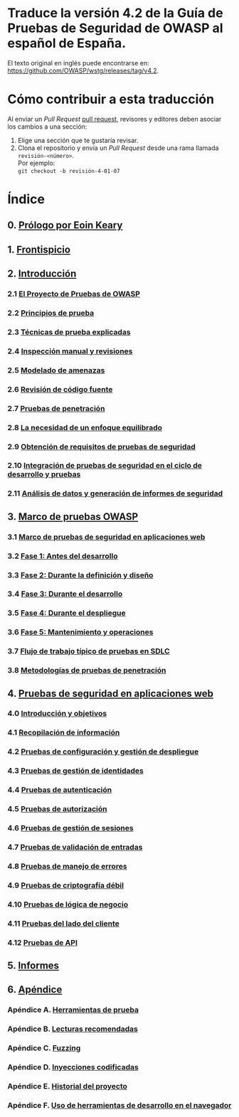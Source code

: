 # Traduce la versión 4.2 de la Guía de Pruebas de Seguridad de OWASP al español de España.
El texto original en inglés puede encontrarse en: https://github.com/OWASP/wstg/releases/tag/v4.2.

# Cómo contribuir a esta traducción

Al enviar un *Pull Request* [pull request](#how-to-submit-a-pull-request), revisores y editores deben asociar los cambios a una sección:

1. Elige una sección que te gustaría revisar.
2. Clona el repositorio y envía un *Pull Request* desde una rama llamada `revisión-<número>`.  
   Por ejemplo:  
   `git checkout -b revisión-4-01-07`

# Índice

## 0. [Prólogo por Eoin Keary](0-Prologo/README.md)

## 1. [Frontispicio](1-Frontispicio/)

## 2. [Introducción](2-Introduccion/)

### 2.1 [El Proyecto de Pruebas de OWASP](2-Introduccion/README.md#el-proyecto-de-pruebas-de-owasp)

### 2.2 [Principios de prueba](2-Introduccion/README.md#principios-de-prueba)

### 2.3 [Técnicas de prueba explicadas](2-Introduccion/README.md#tecnicas-de-prueba-explicadas)

### 2.4 [Inspección manual y revisiones](2-Introduccion/README.md#inspeccion-manual-y-revisiones)

### 2.5 [Modelado de amenazas](2-Introduccion/README.md#modelado-de-amenazas)

### 2.6 [Revisión de código fuente](2-Introduccion/README.md#revision-de-codigo-fuente)

### 2.7 [Pruebas de penetración](2-Introduccion/README.md#pruebas-de-penetracion)

### 2.8 [La necesidad de un enfoque equilibrado](2-Introduccion/README.md#la-necesidad-de-un-enfoque-equilibrado)

### 2.9 [Obtención de requisitos de pruebas de seguridad](2-Introduccion/README.md#obtencion-de-requisitos-de-pruebas-de-seguridad)

### 2.10 [Integración de pruebas de seguridad en el ciclo de desarrollo y pruebas](2-Introduccion/README.md#integracion-de-pruebas-de-seguridad-en-el-ciclo-de-desarrollo-y-pruebas)

### 2.11 [Análisis de datos y generación de informes de seguridad](2-Introduccion/README.md#analisis-de-datos-y-generacion-de-informes-de-seguridad)

## 3. [Marco de pruebas OWASP](3-Marco-Pruebas-OWASP/)

### 3.1 [Marco de pruebas de seguridad en aplicaciones web](3-Marco-Pruebas-OWASP/0-Marco-Pruebas-Seguridad-Web.md)

### 3.2 [Fase 1: Antes del desarrollo](3-Marco-Pruebas-OWASP/0-Marco-Pruebas-Seguridad-Web.md#fase-1-antes-del-desarrollo)

### 3.3 [Fase 2: Durante la definición y diseño](3-Marco-Pruebas-OWASP/0-Marco-Pruebas-Seguridad-Web.md#fase-2-durante-la-definicion-y-diseno)

### 3.4 [Fase 3: Durante el desarrollo](3-Marco-Pruebas-OWASP/0-Marco-Pruebas-Seguridad-Web.md#fase-3-durante-el-desarrollo)

### 3.5 [Fase 4: Durante el despliegue](3-Marco-Pruebas-OWASP/0-Marco-Pruebas-Seguridad-Web.md#fase-4-durante-el-despliegue)

### 3.6 [Fase 5: Mantenimiento y operaciones](3-Marco-Pruebas-OWASP/0-Marco-Pruebas-Seguridad-Web.md#fase-5-mantenimiento-y-operaciones)

### 3.7 [Flujo de trabajo típico de pruebas en SDLC](3-Marco-Pruebas-OWASP/0-Marco-Pruebas-Seguridad-Web.md#flujo-de-trabajo-tipico-de-pruebas-en-sdlc)

### 3.8 [Metodologías de pruebas de penetración](3-Marco-Pruebas-OWASP/1-Metodologias-Pruebas-Penetracion.md)

## 4. [Pruebas de seguridad en aplicaciones web](4-Pruebas-Seguridad-WebApps/)

### 4.0 [Introducción y objetivos](4-Pruebas-Seguridad-WebApps/00-Introduccion-y-Objetivos/README.md)

### 4.1 [Recopilación de información](4-Pruebas-Seguridad-WebApps/01-Recopilacion-Informacion/README.md)

### 4.2 [Pruebas de configuración y gestión de despliegue](4-Pruebas-Seguridad-WebApps/02-Pruebas-Configuracion-Despliegue/README.md)

### 4.3 [Pruebas de gestión de identidades](4-Pruebas-Seguridad-WebApps/03-Pruebas-Gestion-Identidades/README.md)

### 4.4 [Pruebas de autenticación](4-Pruebas-Seguridad-WebApps/04-Pruebas-Autenticacion/README.md)

### 4.5 [Pruebas de autorización](4-Pruebas-Seguridad-WebApps/05-Pruebas-Autorizacion/README.md)

### 4.6 [Pruebas de gestión de sesiones](4-Pruebas-Seguridad-WebApps/06-Pruebas-Gestion-Sesiones/README.md)

### 4.7 [Pruebas de validación de entradas](4-Pruebas-Seguridad-WebApps/07-Pruebas-Validacion-Entradas/README.md)

### 4.8 [Pruebas de manejo de errores](4-Pruebas-Seguridad-WebApps/08-Pruebas-Manejo-Errores/README.md)

### 4.9 [Pruebas de criptografía débil](4-Pruebas-Seguridad-WebApps/09-Pruebas-Criptografia-Debil/README.md)

### 4.10 [Pruebas de lógica de negocio](4-Pruebas-Seguridad-WebApps/10-Pruebas-Logica-Negocio/README.md)

### 4.11 [Pruebas del lado del cliente](4-Pruebas-Seguridad-WebApps/11-Pruebas-Lado-Cliente/README.md)

### 4.12 [Pruebas de API](4-Pruebas-Seguridad-WebApps/12-Pruebas-API/README.md)

## 5. [Informes](5-Informes/README.md)

## 6. [Apéndice](6-Apendice/README.md)

### Apéndice A. [Herramientas de prueba](6-Apendice/A-Herramientas-Prueba.md)

### Apéndice B. [Lecturas recomendadas](6-Apendice/B-Lecturas-Recomendadas.md)

### Apéndice C. [Fuzzing](6-Apendice/C-Fuzzing.md)

### Apéndice D. [Inyecciones codificadas](6-Apendice/D-Inyecciones-Codificadas.md)

### Apéndice E. [Historial del proyecto](6-Apendice/E-Historial.md)

### Apéndice F. [Uso de herramientas de desarrollo en el navegador](6-Apendice/F-Herramientas-Desarrollo-Navegador.md)
